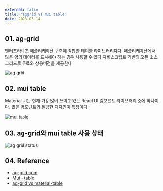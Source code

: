 ```yaml
---
external: false
title: "aggrid vs mui table"
date: 2023-03-14
---
```


## 01. ag-grid

엔터프라이즈 애플리케이션 구축에 적합한 테이블 라이브러리이다.
애플리케이션에서 많은 양의 데이터를 표시해야 하는 경우 사용할 수 있다
자바스크립트 기반의 오픈 소스 그리드로 무료와 상용버전을 제공한다

![ag grid](https://github.com/WoojinJeonkr/WoojinJeonkr.github.io/blob/main/assets/images/video/aggrid.gif?raw=true)

## 02. mui table

Material UI는 현재 가장 많이 쓰이고 있는 React UI 컴포넌트 라이브러리 중에 하나이다.
많은 컴포넌트와 깔끔한 디자인이 특징이다.

![mui table](https://github.com/WoojinJeonkr/WoojinJeonkr.github.io/blob/main/assets/images/post/mui_table.png?raw=true)

## 03. ag-grid와 mui table 사용 상태

![ag grid status](https://github.com/WoojinJeonkr/WoojinJeonkr.github.io/blob/main/assets/images/post/ag-grid_status.png?raw=true)

## 04. Reference

- [ag-grid.com](https://www.ag-grid.com/)
- [Mui - table](https://mui.com/material-ui/react-table/)
- [ag-grid vs material-table](https://npmtrends.com/ag-grid-vs-material-table-vs-mui-datatables-vs-mui-virtualized-table-vs-react-bootstrap-table-vs-react-table)
